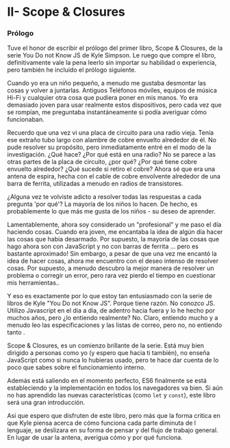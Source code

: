 # II- Scope & Closures

### Prólogo

Tuve el honor de escribir el prólogo del primer libro, Scope & Closures, de la serie You Do not Know JS de Kyle Simpson. Le ruego que compre el libro, definitivamente vale la pena leerlo sin importar su habilidad o experiencia, pero también he incluido el prólogo siguiente.

Cuando yo era un niño pequeño, a menudo me gustaba desmontar las cosas y volver a juntarlas. Antiguos Teléfonos móviles, equipos de música Hi-Fi y cualquier otra cosa que pudiera poner en mis manos. Yo era demasiado joven para usar realmente estos dispositivos, pero cada vez que se rompían, me preguntaba instantáneamente si podía averiguar cómo funcionaban.

Recuerdo que una vez vi una placa de circuito para una radio vieja. Tenía ese extraño tubo largo con alambre de cobre envuelto alrededor de él. No pude resolver su propósito, pero inmediatamente entré en el modo de la investigación. ¿Qué hace? ¿Por qué está en una radio? No se parece a las otras partes de la placa de circuito, ¿por qué? ¿Por qué tiene cobre envuelto alrededor? ¿Qué sucede si retiro el cobre? Ahora sé que era una antena de espira, hecha con el cable de cobre envolvente alrededor de una barra de ferrita, utilizadas a menudo en radios de transistores.

¿Alguna vez te volviste adicto a resolver todas las respuestas a cada pregunta 'por qué'? La mayoría de los niños lo hacen. De hecho, es probablemente lo que más me gusta de los niños - su deseo de aprender.

Lamentablemente, ahora soy considerado un "profesional" y me paso el día haciendo cosas. Cuando era joven, me encantaba la idea de algún día hacer las cosas que habia desarmado. Por supuesto, la mayoría de las cosas que hago ahora son con JavaScript y no con barras de ferrita ... pero es bastante aproximado! Sin embargo, a pesar de que una vez me encantó la idea de hacer cosas, ahora me encuentro con el deseo intenso de resolver cosas. Por supuesto, a menudo descubro la mejor manera de resolver un problema o corregir un error, pero rara vez pierdo el tiempo en cuestionar mis herramientas..

Y eso es exactamente por lo que estoy tan entusiasmado con la serie de libros de Kyle "You Do not Know JS". Porque tiene razón. No conozco JS. Utilizo Javascript en el dia a dia, de adentro hacia fuera y lo he hecho por muchos años, pero ¿lo entiendo realmente? No. Claro, entiendo mucho y a menudo leo las especificaciones y las listas de correo, pero no, no entiendo tanto .

Scope & Closures, es un comienzo brillante de la serie. Está muy bien dirigido a personas como yo \(y espero que hacia ti también\), no enseña JavaScript como si nunca lo hubieras usado, pero te hace dar cuenta de lo poco que sabes sobre el funcionamiento interno.

Además está saliendo en el momento perfecto, ES6 finalmente se está estableciendo y la implementación en todos los navegadores va bien. Si aún no has aprendido las nuevas características \(como `let` y `const`\), este libro será una gran introducción.

Así que espero que disfruten de este libro, pero más que la forma critica en que Kyle piensa acerca de cómo funciona cada parte diminuta de l lenguaje, se deslizara en su forma de pensar y del flujo de trabajo general. En lugar de usar la antena, averigua cómo y por qué funciona.


